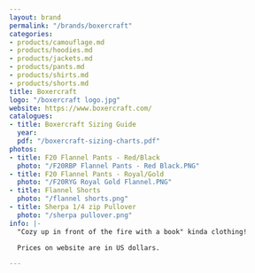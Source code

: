 ```yaml
---
layout: brand
permalink: "/brands/boxercraft"
categories:
- products/camouflage.md
- products/hoodies.md
- products/jackets.md
- products/pants.md
- products/shirts.md
- products/shorts.md
title: Boxercraft
logo: "/boxercraft logo.jpg"
website: https://www.boxercraft.com/
catalogues:
- title: Boxercraft Sizing Guide
  year: 
  pdf: "/boxercraft-sizing-charts.pdf"
photos:
- title: F20 Flannel Pants - Red/Black
  photo: "/F20RBP Flannel Pants - Red Black.PNG"
- title: F20 Flannel Pants - Royal/Gold
  photo: "/F20RYG Royal Gold Flannel.PNG"
- title: Flannel Shorts
  photo: "/flannel shorts.png"
- title: Sherpa 1/4 zip Pullover
  photo: "/sherpa pullover.png"
info: |-
  "Cozy up in front of the fire with a book" kinda clothing!

  Prices on website are in US dollars.

---
```

